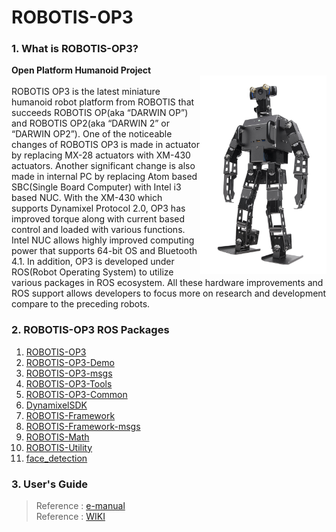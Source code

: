# ROBOTIS-OP3

### 1. What is ROBOTIS-OP3?  
**Open Platform Humanoid Project**  
<img src="https://github.com/ROBOTIS-GIT/ROBOTIS-Documents/blob/master/wiki-images/ROBOTIS-OP3/default_op3.jpg" align="right" width="40%" />  
ROBOTIS OP3 is the latest miniature humanoid robot platform from ROBOTIS that succeeds ROBOTIS OP(aka “DARWIN OP”) and ROBOTIS OP2(aka “DARWIN 2” or “DARWIN OP2”). One of the noticeable changes of ROBOTIS OP3 is made in actuator by replacing MX-28 actuators with XM-430 actuators. Another significant change is also made in internal PC by replacing Atom based SBC(Single Board Computer) with Intel i3 based NUC. With the XM-430 which supports Dynamixel Protocol 2.0, OP3 has improved torque along with current based control and loaded with various functions. Intel NUC allows highly improved computing power that supports 64-bit OS and Bluetooth 4.1. In addition, OP3 is developed under ROS(Robot Operating System) to utilize various packages in ROS ecosystem. All these hardware improvements and ROS support allows developers to focus more on research and development compare to the preceding robots.  
  
### 2. ROBOTIS-OP3 ROS Packages
1. [ROBOTIS-OP3](https://github.com/ROBOTIS-GIT/ROBOTIS-OP3)
2. [ROBOTIS-OP3-Demo](https://github.com/ROBOTIS-GIT/ROBOTIS-OP3-Demo)
3. [ROBOTIS-OP3-msgs](https://github.com/ROBOTIS-GIT/ROBOTIS-OP3-msgs)
4. [ROBOTIS-OP3-Tools](https://github.com/ROBOTIS-GIT/ROBOTIS-OP3-Tools)
5. [ROBOTIS-OP3-Common](https://github.com/ROBOTIS-GIT/ROBOTIS-OP3-Common)
6. [DynamixelSDK](https://github.com/ROBOTIS-GIT/DynamixelSDK)
7. [ROBOTIS-Framework](https://github.com/ROBOTIS-GIT/ROBOTIS-Framework)
8. [ROBOTIS-Framework-msgs](https://github.com/ROBOTIS-GIT/ROBOTIS-Framework-msgs)
9. [ROBOTIS-Math](https://github.com/ROBOTIS-GIT/ROBOTIS-Math)  
10. [ROBOTIS-Utility](https://github.com/ROBOTIS-GIT/ROBOTIS-Utility)  
11. [face_detection](https://github.com/ROBOTIS-GIT/face_detection)   


### 3. User's Guide
 > Reference : [e-manual](http://emanual.robotis.com/docs/en/platform/op3/getting_started/)  
 > Reference : [WIKI](https://github.com/ROBOTIS-GIT/ROBOTIS-Documents/wiki/OP3-User's-Guide)  
